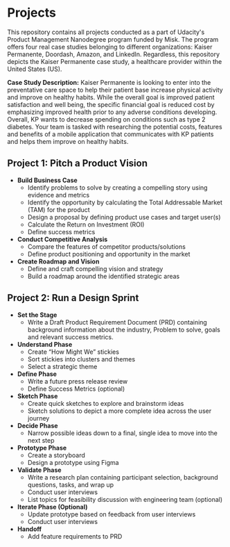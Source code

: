 # Projects
This repository contains all projects conducted as a part of Udacity's Product Management Nanodegree program funded by Misk. The program offers four real case studies belonging to different organizations: Kaiser Permanente, Doordash, Amazon, and LinkedIn. Regardless, this repository depicts the Kaiser Permanente case study, a healthcare provider within the United States (US).

**Case Study Description:** Kaiser Permanente is looking to enter into the preventative care space to help their patient base increase physical activity and improve on healthy habits. While the overall goal is improved patient satisfaction and well being, the specific financial goal is reduced cost by emphasizing improved health prior to any adverse conditions developing. Overall, KP wants to decrease spending on conditions such as type 2 diabetes.
Your team is tasked with researching the potential costs, features and benefits of a mobile application that communicates with KP patients and helps them improve on healthy habits.

## **Project 1: Pitch a Product Vision**
- **Build Business Case**
  - Identify problems to solve by creating a compelling story using evidence and metrics
  - Identify the opportunity by calculating the Total Addressable Market (TAM) for the product
  - Design a proposal by defining product use cases and target user(s)
  - Calculate the Return on Investment (ROI)
  - Define success metrics
- **Conduct Competitive Analysis**
  - Compare the features of competitor products/solutions
  - Define product positioning and opportunity in the market
- **Create Roadmap and Vision**
  - Define and craft compelling vision and strategy
  - Build a roadmap around the identified strategic areas
## Project 2: Run a Design Sprint
- **Set the Stage**
  - Write a Draft Product Requirement Document (PRD) containing background information about the industry, Problem to solve, goals and relevant success metrics.
- **Understand Phase**
  - Create “How Might We” stickies
  - Sort stickies into clusters and themes
  - Select a strategic theme
- **Define Phase**
  - Write a future press release review
  - Define Success Metrics (optional)
- **Sketch Phase**
  - Create quick sketches to explore and brainstorm ideas
  - Sketch solutions to depict a more complete idea across the user journey
- **Decide Phase**
  - Narrow possible ideas down to a final, single idea to move into the next step
- **Prototype Phase**
  - Create a storyboard
  - Design a prototype using Figma
- **Validate Phase**
  - Write a research plan containing participant selection, background questions, tasks, and wrap up
  - Conduct user interviews
  - List topics for feasibility discussion with engineering team (optional)
- **Iterate Phase (Optional)**
  - Update prototype based on feedback from user interviews
  - Conduct user interviews
- **Handoff**
  - Add feature requirements to PRD
